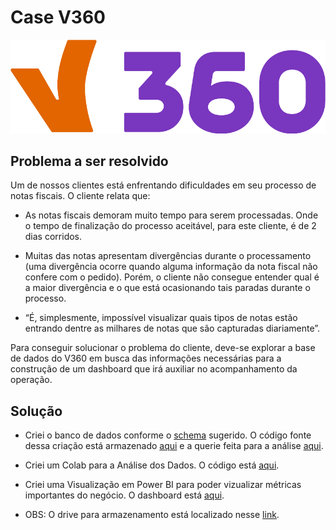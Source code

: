# Case V360
![texto](https://github.com/waltercrastobr/CaseV360/blob/main/png_v360.png)



## Problema a ser resolvido
Um de nossos clientes está enfrentando dificuldades em seu processo de notas fiscais. O cliente relata que:

- As notas fiscais demoram muito tempo para serem processadas. Onde o tempo de finalização do processo aceitável, para este cliente, é de 2 dias corridos.

- Muitas das notas apresentam divergências durante o processamento (uma divergência ocorre quando alguma informação da nota fiscal não confere com o pedido). Porém, o cliente não consegue entender qual é a maior divergência e o que está ocasionando tais paradas durante o processo.

- “É, simplesmente, impossível visualizar quais tipos de notas estão entrando dentre as milhares de notas que são capturadas diariamente”.

Para conseguir solucionar o problema do cliente, deve-se explorar a base de dados do V360 em busca das informações necessárias para a construção de um dashboard que irá auxiliar no acompanhamento da operação.


## Solução
- Criei o banco de dados conforme o [schema](https://github.com/waltercrastobr/CaseV360/blob/main/schema.png) sugerido. O código fonte dessa criação está armazenado [aqui](https://github.com/waltercrastobr/CaseV360/tree/main/banco_de_dados) e a querie feita para a análise [aqui](https://github.com/waltercrastobr/CaseV360/tree/main/querie).
- Criei um Colab para a Análise dos Dados. O código está [aqui]().
- Criei uma Visualização em Power BI para poder vizualizar métricas importantes do negócio. O dashboard está [aqui]().

- OBS: O drive para armazenamento está localizado nesse [link](https://drive.google.com/drive/folders/19db7OnBCcvSyst5hJgsNfIMSqK5uTR2D?usp=sharing).

